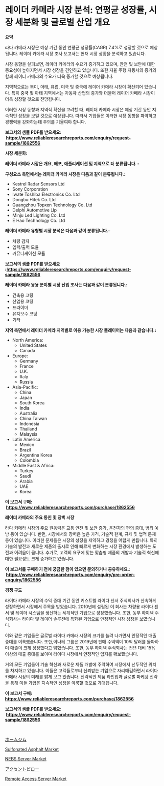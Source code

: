 <p><h1>레이더 카메라 시장 분석: 연평균 성장률, 시장 세분화 및 글로벌 산업 개요</h1></p><p><strong>요약</strong></p>
<p><p>라다 카메라 시장은 예상 기간 동안 연평균 성장률(CAGR) 7.4%로 성장할 것으로 예상됩니다. 레이더 카메라 시장 조사 보고서는 현재 시장 상황을 분석하고 있습니다.</p><p>시장 동향을 살펴보면, 레이더 카메라의 수요가 증가하고 있으며, 안전 및 보안에 대한 중요성이 높아지면서 시장 성장을 견인하고 있습니다. 또한 자율 주행 자동차의 증가와 함께 레이더 카메라의 수요가 더욱 증가할 것으로 예상됩니다.</p><p>지역적으로는 북미, 아태, 유럽, 미국 및 중국에 레이더 카메라 시장이 확산되어 있습니다. 특히 중국 및 아태 지역에서는 자동차 산업의 증가와 더불어 레이더 카메라 시장이 더욱 성장할 것으로 전망됩니다.</p><p>이러한 시장 동향과 지역적 확산을 고려할 때, 레이더 카메라 시장은 예상 기간 동안 지속적인 성장을 보일 것으로 예상됩니다. 따라서 기업들은 이러한 시장 동향을 파악하고 경쟁력을 강화하는데 주의를 기울여야 합니다.</p></p>
<p><strong>보고서의 샘플 PDF를 받으세요: &nbsp;<a href="https://www.reliableresearchreports.com/enquiry/request-sample/1862556">https://www.reliableresearchreports.com/enquiry/request-sample/1862556</a></strong></p>
<p><strong>시장 세분화:</strong></p>
<p><strong> 레이더 카메라 시장은 개요, 배포, 애플리케이션 및 지역으로 더 분류됩니다. :</strong></p>
<p><strong>구성요소 측면에서는 레이더 카메라 시장은 다음과 같이 분류됩니다.:</strong></p>
<p><ul><li>Kestrel Radar Sensors Ltd</li><li>Sony Corporation</li><li>Iwate Toshiba Electronics Co. Ltd</li><li>Dongbu Hitek Co. Ltd</li><li>Guangzhou Topxen Technology Co. Ltd</li><li>Delphi Automotive Llp</li><li>Minju Led Lighting Co. Ltd</li><li>E Hao Technology Co. Ltd</li></ul></p>
<p><strong> 레이더 카메라 유형별 시장 분석은 다음과 같이 분류됩니다.:</strong></p>
<p><ul><li>차량 감지</li><li>입력/출력 모듈</li><li>커뮤니케이션 모듈</li></ul></p>
<p><strong>보고서의 샘플 PDF를 받으세요 :<a href="https://www.reliableresearchreports.com/enquiry/request-sample/1862556">https://www.reliableresearchreports.com/enquiry/request-sample/1862556</a></strong></p>
<p><strong> 레이더 카메라 응용 분야별 시장 산업 조사는 다음과 같이 분류됩니다.:</strong></p>
<p><ul><li>건축용 코팅</li><li>산업용 코팅</li><li>프라이머</li><li>유지보수 코팅</li><li>기타</li></ul></p>
<p><strong>지역 측면에서 레이더 카메라 지역별로 이용 가능한 시장 플레이어는 다음과 같습니다.:</strong></p>
<p><ul>
    <li>
        North America:
        <ul>
            <li>United States</li>
            <li>Canada</li>
        </ul>
    </li>
    <li>
        Europe:
        <ul>
            <li>Germany</li>
            <li>France</li>
            <li>U.K.</li>
            <li>Italy</li>
            <li>Russia</li>
        </ul>
    </li>
    <li>
        Asia-Pacific:
        <ul>
            <li>China</li>
            <li>Japan</li>
            <li>South Korea</li>
            <li>India</li>
            <li>Australia</li>
            <li>China Taiwan</li>
            <li>Indonesia</li>
            <li>Thailand</li>
            <li>Malaysia</li>
        </ul>
    </li>
    <li>
        Latin America:
        <ul>
            <li>Mexico</li>
            <li>Brazil</li>
            <li>Argentina Korea</li>
            <li>Colombia</li>
        </ul>
    </li>
    <li>
        Middle East & Africa:
        <ul>
            <li>Turkey</li>
            <li>Saudi</li>
            <li>Arabia</li>
            <li>UAE</li>
            <li>Korea</li>
        </ul>
    </li>
    </ul></p>
<p><strong>이 보고서 구매: &nbsp;<a href="https://www.reliableresearchreports.com/purchase/1862556">https://www.reliableresearchreports.com/purchase/1862556</a></strong></p>
<p><strong>레이더 카메라의 주요 동인 및 장벽 시장</strong></p>
<p><p>라다 카메라 시장의 주요 원동력은 교통 안전 및 보안 증가, 운전자의 편의 증대, 범죄 예방 등이 있습니다. 반면, 시장에서의 장벽은 높은 가격, 기술적 한계, 규제 및 법적 문제 등이 있습니다. 이러한 문제들은 시장의 성장을 제약하고 경쟁을 어렵게 만듭니다. 특히 기술의 발전과 새로운 제품의 출시로 인해 빠르게 변화하는 시장 환경에서 발생하는 도전과 어려움이 큽니다. 추가로, 고객의 요구에 맞는 맞춤형 제품의 개발과 기술적 혁신에 대한 필요성도 크게 증가하고 있습니다.</p></p>
<p><strong>이 보고서를 구매하기 전에 궁금한 점이 있으면 문의하거나 공유하세요.: &nbsp;<a href="https://www.reliableresearchreports.com/enquiry/pre-order-enquiry/1862556">https://www.reliableresearchreports.com/enquiry/pre-order-enquiry/1862556</a></strong></p>
<p><strong>경쟁 구도</strong></p>
<p><p>라이다 카메라 시장의 수익 증대 기간 동안 키스트렐 라이다 센서 주식회사가 신속하게 성장하면서 시장에서 주목을 받았습니다. 2010년에 설립된 이 회사는 차량용 라이다 센서 및 레이더 시스템을 생산하는 세계적인 기업으로 성장했습니다. 또한, 동부 하이텍 주식회사는 라이다 및 레이더 솔루션에 특화된 기업으로 안정적인 시장 성장을 보였습니다.</p><p>이와 같은 기업들은 글로벌 라이다 카메라 시장의 크기를 늘려 나가면서 안정적인 매출 증대를 이룩했습니다. 또한,이나테 그룹은 2019년에 판매 수익액이 10억 달러를 돌파하며 매출이 크게 성장했다고 밝혔습니다. 또한, 동부 하이텍 주식회사는 전년 대비 15% 이상의 매출 증대를 보이며 라이다 시장에서 안정적인 입지를 확보했습니다.</p><p>거의 모든 기업들이 기술 혁신과 새로운 제품 개발에 주력하여 시장에서 선두적인 위치를 차지하고 있습니다. 이들은 고객들로부터 신뢰받는 기업으로 자리매김하면서 라이다 카메라 시장의 미래를 밝게 보고 있습니다. 전략적인 제품 라인업과 글로벌 마케팅 전략을 통해 이들 기업은 지속적인 성장을 이룩할 것으로 기대됩니다.</p></p>
<p><strong>이 보고서 구매: &nbsp; <a href="https://www.reliableresearchreports.com/purchase/1862556">https://www.reliableresearchreports.com/purchase/1862556</a></strong></p>
<p><strong>보고서의 샘플 PDF를 받으세요: &nbsp;<a href="https://www.reliableresearchreports.com/enquiry/request-sample/1862556">https://www.reliableresearchreports.com/enquiry/request-sample/1862556</a></strong><strong></strong></p>
<p>&nbsp;</p>
<p><p><a href="https://medium.com/@briaabshire64/%E3%83%9B%E3%83%BC%E3%83%A0%E3%82%B8%E3%83%A0%E5%B8%82%E5%A0%B4%E3%81%AE%E5%B1%95%E6%9C%9B-%E6%A5%AD%E7%95%8C%E6%A6%82%E8%A6%81%E3%81%A8%E4%BA%88%E6%B8%AC-2024%E5%B9%B4%E3%81%8B%E3%82%892031%E5%B9%B4-43aad425b902">ホームジム</a></p><p><a href="https://github.com/RickHolmes3/Market-Research-Report-List-3/blob/main/sulfonated-asphalt-market.md">Sulfonated Asphalt Market</a></p><p><a href="https://issuu.com/reportprime-2/docs/nebs-server-market-size-2030.pptx">NEBS Server Market</a></p><p><a href="https://github.com/cnnriuez22368/Market-Research-Report-List-1/blob/main/4865989192122.md">アクセントピロー</a></p><p><a href="https://issuu.com/reportprime-2/docs/remote-access-server-market-size-2030.pptx">Remote Access Server Market</a></p></p>